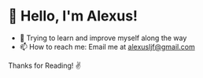# 👋  Hello, I'm Alexus!

- 🔭 Trying to learn and improve myself along the way
- 📫 How to reach me: Email me at alexusljf@gmail.com

Thanks for Reading! ✌️
